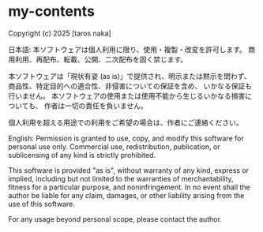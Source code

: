 # my-contents
Copyright (c) 2025 [taros naka]

日本語:
本ソフトウェアは個人利用に限り、使用・複製・改変を許可します。
商用利用、再配布、転載、公開、二次配布を固く禁じます。

本ソフトウェアは「現状有姿 (as is)」で提供され、明示または黙示を問わず、
商品性、特定目的への適合性、非侵害についての保証を含め、
いかなる保証も行いません。
本ソフトウェアの使用または使用不能から生じるいかなる損害についても、
作者は一切の責任を負いません。

個人利用を超える用途での利用をご希望の場合は、作者にご連絡ください。

English:
Permission is granted to use, copy, and modify this software for personal use only.
Commercial use, redistribution, publication, or sublicensing of any kind is strictly prohibited.

This software is provided "as is", without warranty of any kind, express or implied,
including but not limited to the warranties of merchantability, fitness for a particular purpose,
and noninfringement. In no event shall the author be liable for any claim, damages, or other liability
arising from the use of this software.

For any usage beyond personal scope, please contact the author.

